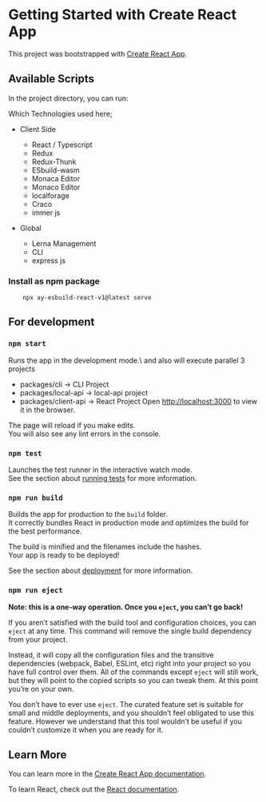 # Getting Started with Create React App

This project was bootstrapped with [Create React App](https://github.com/facebook/create-react-app).

## Available Scripts

In the project directory, you can run:

Which Technologies used here;
- Client Side
    - React / Typescript
    - Redux
    - Redux-Thunk
    - ESbuild-wasm
    - Monaca Editor
    - Monaco Editor
    - localforage
    - Craco
    - immer js

- Global
    - Lerna Management
    - CLI
    - express js

### Install as npm package
```
    npx ay-esbuild-react-v1@latest serve
```

## For development
### `npm start`

Runs the app in the development mode.\ and also will execute parallel 3 projects
- packages/cli  -> CLI Project
- packages/local-api -> local-api project
- packages/client-api -> React Project Open [http://localhost:3000](http://localhost:3000) to view it in the browser.

The page will reload if you make edits.\
You will also see any lint errors in the console.

### `npm test`

Launches the test runner in the interactive watch mode.\
See the section about [running tests](https://facebook.github.io/create-react-app/docs/running-tests) for more information.

### `npm run build`

Builds the app for production to the `build` folder.\
It correctly bundles React in production mode and optimizes the build for the best performance.

The build is minified and the filenames include the hashes.\
Your app is ready to be deployed!

See the section about [deployment](https://facebook.github.io/create-react-app/docs/deployment) for more information.

### `npm run eject`

**Note: this is a one-way operation. Once you `eject`, you can’t go back!**

If you aren’t satisfied with the build tool and configuration choices, you can `eject` at any time. This command will remove the single build dependency from your project.

Instead, it will copy all the configuration files and the transitive dependencies (webpack, Babel, ESLint, etc) right into your project so you have full control over them. All of the commands except `eject` will still work, but they will point to the copied scripts so you can tweak them. At this point you’re on your own.

You don’t have to ever use `eject`. The curated feature set is suitable for small and middle deployments, and you shouldn’t feel obligated to use this feature. However we understand that this tool wouldn’t be useful if you couldn’t customize it when you are ready for it.

## Learn More

You can learn more in the [Create React App documentation](https://facebook.github.io/create-react-app/docs/getting-started).

To learn React, check out the [React documentation](https://reactjs.org/).
